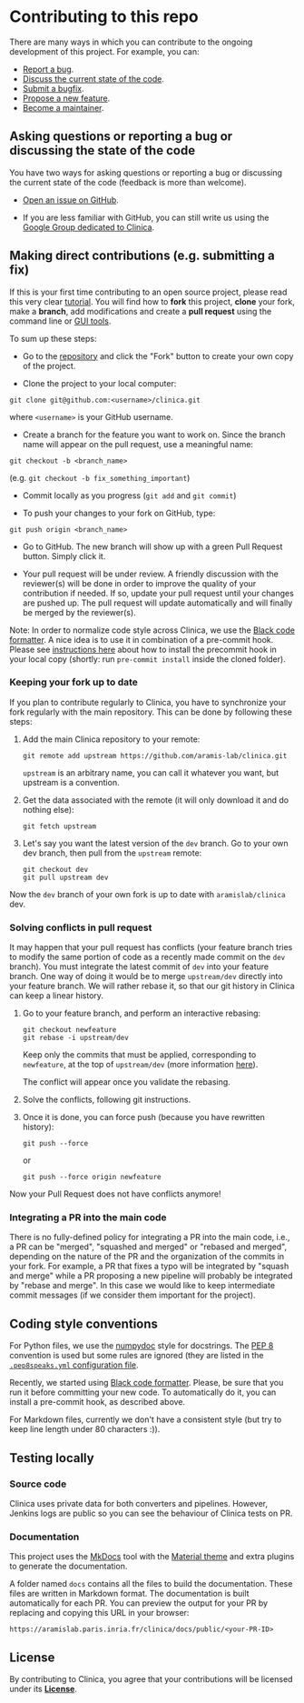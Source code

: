 # Contributing to this repo

There are many ways in which you can contribute to the ongoing development of
this project. For example, you can:

* [Report a bug](https://github.com/aramis-lab/clinica/issues/new?assignees=&labels=bug&template=bug_report.md&title=).
* [Discuss the current state of the code](https://github.com/aramis-lab/clinica/issues/new?assignees=&labels=&template=discussion.md&title=).
* [Submit a bugfix](https://github.com/aramis-lab/clinica/compare).
* [Propose a new feature](https://github.com/aramis-lab/clinica/issues/new?assignees=&labels=enhancement&template=feature_request.md&title=).
* [Become a maintainer](mailto:clinica-user@googlegroups.com).


## Asking questions or reporting a bug or discussing the state of the code

You have two ways for asking questions or reporting a bug or discussing 
the current state of the code (feedback is more than welcome).

- [Open an issue on GitHub](https://github.com/aramis-lab/clinica/issues).

- If you are less familiar with GitHub, you can still write us using the [Google
  Group dedicated to Clinica](https://groups.google.com/g/clinica-user).


## Making direct contributions (e.g. submitting a fix)

If this is your first time contributing to an open source project, please read
this very clear
[tutorial](https://github.com/firstcontributions/first-contributions). You will
find how to **fork** this project, **clone** your fork, make a **branch**, add
modifications and create a **pull request** using the command line or [GUI
tools](https://github.com/firstcontributions/first-contributions#tutorials-using-other-tools).

To sum up these steps:

- Go to the [repository](https://github.com/aramis-lab/clinica) and click the
  "Fork" button to create your own copy of the project.

- Clone the project to your local computer:

```{.sourceCode .bash}
git clone git@github.com:<username>/clinica.git
```
where `<username>` is your GitHub username.

- Create a branch for the feature you want to work on. Since the branch name
  will appear on the pull request, use a meaningful name:

```{.sourceCode .bash}
git checkout -b <branch_name>
```
(e.g. `git checkout -b fix_something_important`)

- Commit locally as you progress (`git add` and `git commit`)

- To push your changes to your fork on GitHub, type:

```{.sourceCode .bash}
git push origin <branch_name>
```

- Go to GitHub. The new branch will show up with a green Pull Request button.
  Simply click it.

- Your pull request will be under review. A friendly discussion with the
  reviewer(s) will be done in order to improve the quality of your contribution
  if needed. If so, update your pull request until your changes are pushed up.
  The pull request will update automatically and will finally be merged by the
  reviewer(s).

Note: In order to normalize code style across Clinica, we use the [Black code
formatter](https://black.readthedocs.io).  A nice idea is to use it in
combination of a pre-commit hook. Please see [instructions
here](https://pre-commit.com/) about how to install the precommit hook in your
local copy (shortly: run `pre-commit install` inside the cloned folder). 


### Keeping your fork up to date

If you plan to contribute regularly to Clinica, you have to synchronize your
fork regularly with the main repository. This can be done by following these
steps:

1. Add the main Clinica repository to your remote:

   ```{.sourceCode .bash}
   git remote add upstream https://github.com/aramis-lab/clinica.git
   ```

   `upstream` is an arbitrary name, you can call it whatever you want, but
   upstream is a convention.

2. Get the data associated with the remote (it will only download it and do
   nothing else):

   ```{.sourceCode .bash}
   git fetch upstream
   ```

3. Let's say you want the latest version of the `dev` branch. Go to your own
   dev branch, then pull from the `upstream` remote:

   ```{.sourceCode .bash}
   git checkout dev
   git pull upstream dev
   ```
Now the `dev` branch of your own fork is up to date with `aramislab/clinica`
dev.

### Solving conflicts in pull request

It may happen that your pull request has conflicts (your feature branch tries
to modify the same portion of code as a recently made commit on the `dev`
branch). You must integrate the latest commit of `dev` into your feature branch.
One way of doing it would be to merge `upstream/dev` directly into your feature
branch. We will rather rebase it, so that our git history in Clinica can keep a
linear history.

1. Go to your feature branch, and perform an interactive rebasing:
   ```{.sourceCode .bash}
   git checkout newfeature
   git rebase -i upstream/dev
   ```

   Keep only the commits that must be applied, corresponding to `newfeature`, 
   at the top of `upstream/dev` (more information
   [here](https://thoughtbot.com/blog/git-interactive-rebase-squash-amend-rewriting-history)).

   The conflict will appear once you validate the rebasing.

2. Solve the conflicts, following git instructions.

3. Once it is done, you can force push (because you have rewritten history):
   ```{.sourceCode .bash}
   git push --force
   ```

   or
   ```{.sourceCode .bash}
   git push --force origin newfeature
   ```

Now your Pull Request does not have conflicts anymore!

### Integrating a PR into the main code

There is no fully-defined policy for integrating a PR into the main code, i.e.,
a PR can be "merged", "squashed and merged" or "rebased and merged", depending
on the nature of the PR and the organization of the commits in your fork. For
example, a PR that fixes a typo will be integrated by "squash and merge" while
a PR proposing a new pipeline will probably be integrated by "rebase and
merge". In this case we would like to keep intermediate commit messages (if we
consider them important for the project).

## Coding style conventions

For Python files, we use the [numpydoc](https://numpydoc.readthedocs.io/en/latest/format.html)
style for docstrings. The [PEP 8](https://www.python.org/dev/peps/pep-0008/)
convention is used but some rules are ignored (they are listed in the
[`.pep8speaks.yml` configuration file](https://github.com/aramis-lab/clinica/blob/dev/.pep8speaks.yml).

Recently, we started using [Black code formatter](https://black.readthedocs.io).
Please, be sure that you run it before committing your new code. To
automatically do it, you can install a pre-commit hook, as described above.

For Markdown files, currently we don't have a consistent style (but try to keep
line length under 80 characters :)).

## Testing locally

### Source code

Clinica uses private data for both converters and pipelines.
However, Jenkins logs are public so you can see the behaviour of Clinica
tests on PR.

### Documentation

This project uses the [MkDocs](https://www.mkdocs.org/) tool with the [Material
theme](https://squidfunk.github.io/mkdocs-material/) and extra plugins to
generate the documentation.

A folder named `docs` contains all the files to build the documentation. These
files are written in Markdown format. The documentation is built automatically for
each PR. You can preview the output for your PR by replacing and copying this
URL in your browser:

```
https://aramislab.paris.inria.fr/clinica/docs/public/<your-PR-ID>
```

## License

By contributing to Clinica, you agree that your contributions will be licensed under its
[**License**](https://github.com/aramis-lab/clinica/blob/dev/LICENSE.txt).
